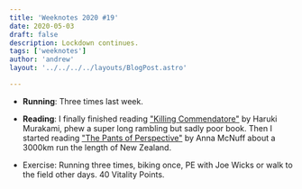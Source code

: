 ```yaml
---
title: 'Weeknotes 2020 #19'
date: 2020-05-03
draft: false
description: Lockdown continues.
tags: ['weeknotes']
author: 'andrew'
layout: '../../../../layouts/BlogPost.astro'

---
```

- **Running**: Three times last week.

- **Reading**: I finally finished reading ["Killing Commendatore"](https://www.goodreads.com/book/show/38820047-killing-commendatore) by Haruki Murakami, phew a super long rambling but sadly poor book. Then I started reading ["The Pants of Perspective"](https://www.goodreads.com/en/book/show/35826103-the-pants-of-perspective) by Anna McNuff about a 3000km run the length of New Zealand.

- Exercise: Running three times, biking once, PE with Joe Wicks or walk to the field other days. 40 Vitality Points.


